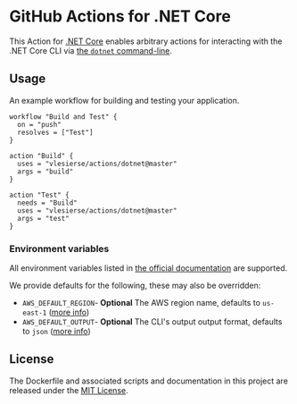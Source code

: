 # GitHub Actions for .NET Core

This Action for [.NET Core](https://dot.net/) enables arbitrary actions for interacting with the .NET Core CLI via [the `dotnet` command-line](https://docs.microsoft.com/en-us/dotnet/core/tools).

## Usage

An example workflow for building and testing your application.

```hcl
workflow "Build and Test" {
  on = "push"
  resolves = ["Test"]
}

action "Build" {
  uses = "vlesierse/actions/dotnet@master"
  args = "build"
}

action "Test" {
  needs = "Build"
  uses = "vlesierse/actions/dotnet@master"
  args = "test"
}
```

### Environment variables

All environment variables listed in [the official documentation](https://docs.aws.amazon.com/cli/latest/userguide/cli-environment.html) are supported.

We provide defaults for the following, these may also be overridden:

- `AWS_DEFAULT_REGION`- **Optional** The AWS region name, defaults to `us-east-1` ([more info](https://docs.aws.amazon.com/general/latest/gr/rande.html))
- `AWS_DEFAULT_OUTPUT`- **Optional** The CLI's output output format, defaults to `json` ([more info](https://docs.aws.amazon.com/cli/latest/userguide/cli-environment.html))

## License

The Dockerfile and associated scripts and documentation in this project are released under the [MIT License](LICENSE).
